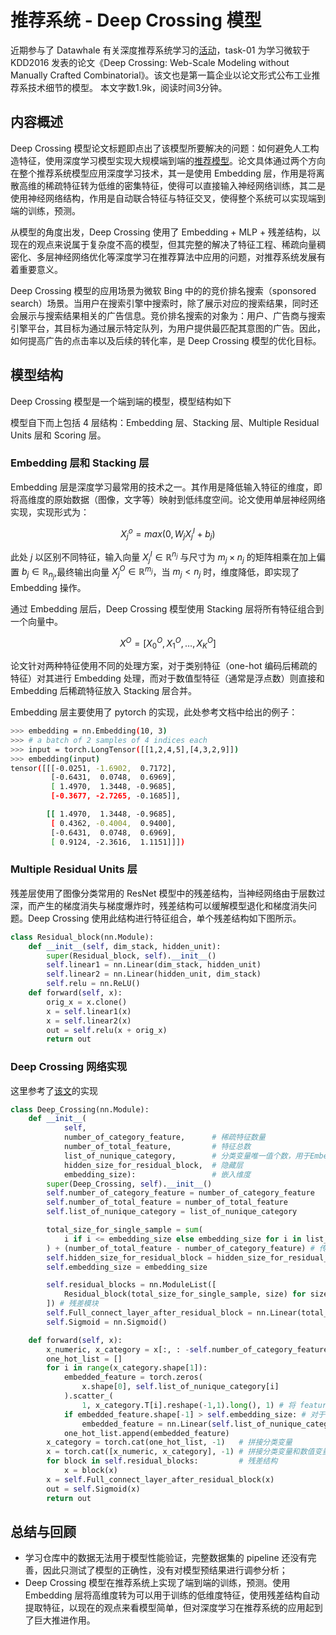 # 推荐系统 - Deep Crossing 模型

近期参与了 Datawhale 有关深度推荐系统学习的[活动](https://github.com/datawhalechina/team-learning-rs/blob/master/DeepRecommendationModel/DeepCrossing.md "活动")，task-01 为学习微软于 KDD2016 发表的论文《Deep Crossing: Web-Scale Modeling without Manually Crafted Combinatorial》。该文也是第一篇企业以论文形式公布工业推荐系技术细节的模型。
本文字数1.9k，阅读时间3分钟。

## 内容概述

Deep Crossing 模型论文标题即点出了该模型所要解决的问题：如何避免人工构造特征，使用深度学习模型实现大规模端到端的[推荐模型](https://www.kdd.org/kdd2016/papers/files/adf0975-shanA.pdf "推荐模型")。论文具体通过两个方向在整个推荐系统模型应用深度学习技术，其一是使用 Embedding 层，作用是将离散高维的稀疏特征转为低维的密集特征，使得可以直接输入神经网络训练，其二是使用神经网络结构，作用是自动联合特征与特征交叉，使得整个系统可以实现端到端的训练，预测。

从模型的角度出发，Deep Crossing 使用了 Embedding + MLP + 残差结构，以现在的观点来说属于复杂度不高的模型，但其完整的解决了特征工程、稀疏向量稠密化、多层神经网络优化等深度学习在推荐算法中应用的问题，对推荐系统发展有着重要意义。

Deep Crossing 模型的应用场景为微软 Bing 中的的竞价排名搜索（sponsored search）场景。当用户在搜索引擎中搜索时，除了展示对应的搜索结果，同时还会展示与搜索结果相关的广告信息。竞价排名搜索的对象为：用户、广告商与搜索引擎平台，其目标为通过展示特定队列，为用户提供最匹配其意图的广告。因此，如何提高广告的点击率以及后续的转化率，是 Deep Crossing 模型的优化目标。

## 模型结构

Deep Crossing 模型是一个端到端的模型，模型结构如下

模型自下而上包括 4 层结构：Embedding 层、Stacking 层、Multiple Residual Units 层和 Scoring 层。

### Embedding 层和 Stacking 层

Embedding 层是深度学习最常用的技术之一。其作用是降低输入特征的维度，即将高维度的原始数据（图像，文字等）映射到低纬度空间。论文使用单层神经网络实现，实现形式为：

$$
X_j^o = max(0, W_jX_j^I + b_j)
$$

此处 $j$ 以区别不同特征，输入向量 $X_j^I \in \mathbb{R}^{n_j}$ 与尺寸为 $m_j \times n_j$ 的矩阵相乘在加上偏置 $b_j \in \mathbb{R}_{n_j}$,最终输出向量 $X_j^O \in \mathbb{R}^{m_j}$，当 $m_j < n_j$ 时，维度降低，即实现了 Embedding 操作。

通过 Embedding 层后，Deep Crossing 模型使用 Stacking 层将所有特征组合到一个向量中。

$$
X^O = [X_0^O, X_1^O,\dots,X_K^O]
$$

论文针对两种特征使用不同的处理方案，对于类别特征（one-hot 编码后稀疏的特征）对其进行 Embedding 处理，而对于数值型特征（通常是浮点数）则直接和 Embedding 后稀疏特征放入 Stacking 层合并。

Embedding 层主要使用了 pytorch 的实现，此处参考文档中给出的例子：

```bash
>>> embedding = nn.Embedding(10, 3)
>>> # a batch of 2 samples of 4 indices each
>>> input = torch.LongTensor([[1,2,4,5],[4,3,2,9]])
>>> embedding(input)
tensor([[[-0.0251, -1.6902,  0.7172],
         [-0.6431,  0.0748,  0.6969],
         [ 1.4970,  1.3448, -0.9685],
         [-0.3677, -2.7265, -0.1685]],

        [[ 1.4970,  1.3448, -0.9685],
         [ 0.4362, -0.4004,  0.9400],
         [-0.6431,  0.0748,  0.6969],
         [ 0.9124, -2.3616,  1.1151]]])
```

### Multiple Residual Units 层

残差层使用了图像分类常用的 ResNet 模型中的残差结构，当神经网络由于层数过深，而产生的梯度消失与梯度爆炸时，残差结构可以缓解模型退化和梯度消失问题。Deep Crossing 使用此结构进行特征组合，单个残差结构如下图所示。

```python
class Residual_block(nn.Module):
    def __init__(self, dim_stack, hidden_unit):
        super(Residual_block, self).__init__()
        self.linear1 = nn.Linear(dim_stack, hidden_unit)
        self.linear2 = nn.Linear(hidden_unit, dim_stack)
        self.relu = nn.ReLU()
    def forward(self, x):
        orig_x = x.clone()
        x = self.linear1(x)
        x = self.linear2(x)
        out = self.relu(x + orig_x)
        return out
```

### Deep Crossing 网络实现

这里参考了[该文](https://mp.weixin.qq.com/s/RqfUquT0dYZRnQ0oXKc75w)的实现

```python
class Deep_Crossing(nn.Module):
    def __init__(
            self,
            number_of_category_feature,      # 稀疏特征数量
            number_of_total_feature,         # 特征总数
            list_of_nunique_category,        # 分类变量唯一值个数，用于Embedding
            hidden_size_for_residual_block,  # 隐藏层
            embedding_size):                 # 嵌入维度
        super(Deep_Crossing, self).__init__()
        self.number_of_category_feature = number_of_category_feature
        self.number_of_total_feature = number_of_total_feature
        self.list_of_nunique_category = list_of_nunique_category

        total_size_for_single_sample = sum(
            i if i <= embedding_size else embedding_size for i in list_of_nunique_category
        ) + (number_of_total_feature - number_of_category_feature) # 传入残差层之前拼接的维度
        self.hidden_size_for_residual_block = hidden_size_for_residual_block
        self.embedding_size = embedding_size

        self.residual_blocks = nn.ModuleList([
            Residual_block(total_size_for_single_sample, size) for size in hidden_size_for_residual_block
        ]) # 残差模块
        self.Full_connect_layer_after_residual_block = nn.Linear(total_size_for_single_sample, 1)
        self.Sigmoid = nn.Sigmoid()

    def forward(self, x):
        x_numeric, x_category = x[:, : -self.number_of_category_feature], x[:, :-self.number_of_category_feature]
        one_hot_list = []
        for i in range(x_category.shape[1]):
            embedded_feature = torch.zeros(
                x.shape[0], self.list_of_nunique_category[i]
            ).scatter_(
                1, x_category.T[i].reshape(-1,1).long(), 1) # 将 feature 转化为 one-hot 类型
            if embedded_feature.shape[-1] > self.embedding_size: # 对于维度大于阈值进行嵌入
                embedded_feature = nn.Linear(self.list_of_nunique_category[i], self.embedding_size)(embedded_feature)
            one_hot_list.append(embedded_feature)
        x_category = torch.cat(one_hot_list, -1)   # 拼接分类变量
        x = torch.cat([x_numeric, x_category], -1) # 拼接分类变量和数值变量
        for block in self.residual_blocks:         # 残差结构
            x = block(x)
        x = self.Full_connect_layer_after_residual_block(x)
        out = self.Sigmoid(x)
        return out
```

## 总结与回顾

- 学习仓库中的数据无法用于模型性能验证，完整数据集的 pipeline 还没有完善，因此只测试了模型的正确性，没有对模型预结果进行调参分析；
- Deep Crossing 模型在推荐系统上实现了端到端的训练，预测。使用 Embedding 层将高维度转为可以用于训练的低维度特征，使用残差结构自动提取特征，以现在的观点来看模型简单，但对深度学习在推荐系统的应用起到了巨大推进作用。
